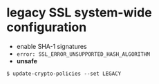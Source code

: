 # legacy SSL system-wide configuration

- enable SHA-1 signatures
- `error: SSL_ERROR_UNSUPPORTED_HASH_ALGORITHM`
- **unsafe**

```
$ update-crypto-policies --set LEGACY
```
